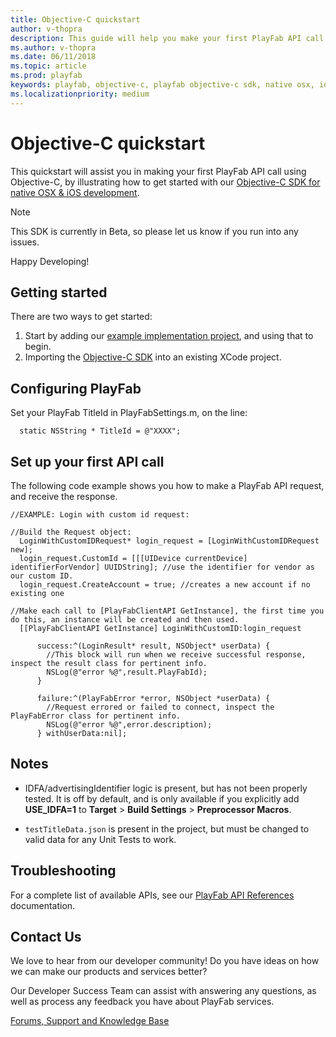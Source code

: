 ```yaml
---
title: Objective-C quickstart
author: v-thopra
description: This guide will help you make your first PlayFab API call using Objective-C.
ms.author: v-thopra
ms.date: 06/11/2018
ms.topic: article
ms.prod: playfab
keywords: playfab, objective-c, playfab objective-c sdk, native osx, ios development
ms.localizationpriority: medium
---
```


# Objective-C quickstart

This quickstart will assist you in making your first PlayFab API call using Objective-C, by illustrating how to get started with our [Objective-C SDK for native OSX & iOS development](https://github.com/PlayFab/Objective_C_SDK).

> [!Note]
> This SDK is currently in Beta, so please let us know if you run into any issues.

Happy Developing!

## Getting started

There are two ways to get started:

  1. Start by adding our [example implementation project](https://github.com/PlayFab/Objective_C_SDK/tree/master/ExampleProject), and using that to begin.
  2. Importing the [Objective-C SDK](https://github.com/PlayFab/Objective_C_SDK/tree/master/PlayFabSDK) into an existing XCode project.

## Configuring PlayFab

Set your PlayFab TitleId in PlayFabSettings.m, on the line:

```objc
  static NSString * TitleId = @"XXXX";
```

## Set up your first API call

The following code example shows you how to make a PlayFab API request, and receive the response.

```objc
//EXAMPLE: Login with custom id request:

//Build the Request object:
  LoginWithCustomIDRequest* login_request = [LoginWithCustomIDRequest new];
  login_request.CustomId = [[[UIDevice currentDevice] identifierForVendor] UUIDString]; //use the identifier for vendor as our custom ID.
  login_request.CreateAccount = true; //creates a new account if no existing one

//Make each call to [PlayFabClientAPI GetInstance], the first time you do this, an instance will be created and then used.
  [[PlayFabClientAPI GetInstance] LoginWithCustomID:login_request

      success:^(LoginResult* result, NSObject* userData) {
        //This block will run when we receive successful response, inspect the result class for pertinent info.
        NSLog(@"error %@",result.PlayFabId);
      }

      failure:^(PlayFabError *error, NSObject *userData) {
        //Request errored or failed to connect, inspect the PlayFabError class for pertinent info.
        NSLog(@"error %@",error.description);
      } withUserData:nil];
```

## Notes

- IDFA/advertisingIdentifier logic is present, but has not been properly tested. It is off by default, and is only available if you explicitly add **USE_IDFA=1** to **Target** > **Build Settings** > **Preprocessor Macros**.

- `testTitleData.json` is present in the project, but must be changed to valid data for any Unit Tests to work.

## Troubleshooting

For a complete list of available APIs, see our [PlayFab API References](../../api-references/index.md) documentation.

## Contact Us

We love to hear from our developer community!
Do you have ideas on how we can make our products and services better?

Our Developer Success Team can assist with answering any questions, as well as process any feedback you have about PlayFab services.

[Forums, Support and Knowledge Base](https://community.playfab.com/index.html)